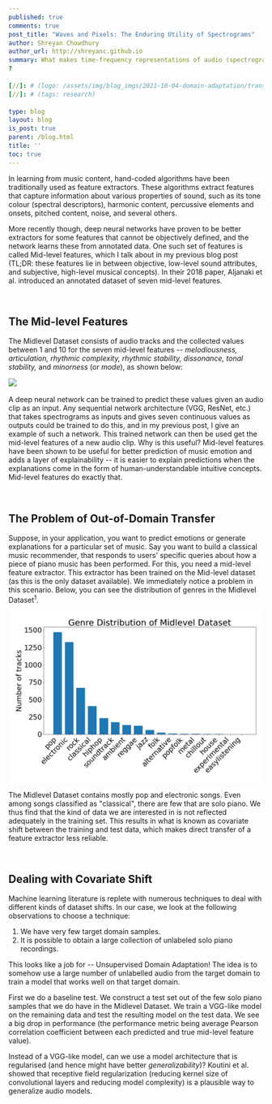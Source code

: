 ```yaml
---
published: true
comments: true
post_title: "Waves and Pixels: The Enduring Utility of Spectrograms"
author: Shreyan Chowdhury
author_url: http://shreyanc.github.io
summary: What makes time-frequency representations of audio (spectrograms) so useful for computer-based analysis and processing of sound? And can we do better?
?  

[//]: # (logo: /assets/img/blog_imgs/2021-10-04-domain-adaptation/transfer.png)
[//]: # (tags: research)

type: blog
layout: blog
is_post: true
parent: /blog.html
title: ''
toc: true
---
```


In learning from music content, hand-coded algorithms have been traditionally used as feature extractors. These algorithms extract features that capture information about various properties of sound, such as its tone colour (spectral descriptors), harmonic content, percussive elements and onsets, pitched content, noise, and several others. 

More recently though, deep neural networks have proven to be better extractors for some features that cannot be objectively defined, and the network learns these from annotated data. One such set of features is called Mid-level features, which I talk about in my previous blog post (TL;DR: these features lie in between objective, low-level sound attributes, and subjective, high-level musical concepts). In their 2018 paper, Aljanaki et al. introduced an annotated dataset of seven mid-level features.

<br>

## The Mid-level Features

The Midlevel Dataset consists of audio tracks and the collected values between 1 and 10 for the seven mid-level features -- _melodiousness, articulation, rhythmic complexity, rhythmic stability, dissonance, tonal stability,_ and _minorness_ (or _mode_), as shown below:

![](/assets/img/blog_imgs/2021-10-04-domain-adaptation/midlevel_dataset.png)

A deep neural network can be trained to predict these values given an audio clip as an input. Any sequential network architecture (VGG, ResNet, etc.) that takes spectrograms as inputs and gives seven continuous values as outputs could be trained to do this, and in my previous post, I give an example of such a network. This trained network can then be used get the mid-level features of a new audio clip. Why is this useful? Mid-level features have been shown to be useful for better prediction of music emotion and adds a layer of explainability -- it is easier to explain predictions when the explanations come in the form of human-understandable intuitive concepts. Mid-level features do exactly that. 

<br>

## The Problem of Out-of-Domain Transfer
Suppose, in your application, you want to predict emotions or generate explanations for a particular set of music. Say you want to build a classical music recommender, that responds to users' specific queries about how a piece of piano music has been performed. For this, you need a mid-level feature extractor. This extractor has been trained on the Mid-level dataset (as this is the only dataset available). We immediately notice a problem in this scenario.
Below, you can see the distribution of genres in the Midlevel Dataset<sup>1</sup>. 

![](/assets/img/blog_imgs/2021-10-04-domain-adaptation/midlevel_genres.png)

The Midlevel Dataset contains mostly pop and electronic songs. Even among songs classified as "classical", there are few that are solo piano. We thus find that the kind of data we are interested in is not reflected adequately in the training set. This results in what is known as covariate shift between the training and test data, which makes direct transfer of a feature extractor less reliable.

<br>

## Dealing with Covariate Shift

Machine learning literature is replete with numerous techniques to deal with different kinds of dataset shifts. In our case, we look at the following observations to choose a technique:

1. We have very few target domain samples.
2. It is possible to obtain a large collection of unlabeled solo piano recordings.

This looks like a job for -- Unsupervised Domain Adaptation! The idea is to somehow use a large number of unlabelled audio from the target domain to train a model that works well on that target domain.  

First we do a baseline test. We construct a test set out of the few solo piano samples that we do have in the Midlevel Dataset. We train a VGG-like model on the remaining data and test the resulting model on the test data. We see a big drop in performance (the performance metric being average Pearson correlation coefficient between each predicted and true mid-level feature value).

Instead of a VGG-like model, can we use a model architecture that is regularised (and hence might have better _generalizability_)? Koutini et al. showed that receptive field regularization (reducing kernel size of convolutional layers and reducing model complexity) is a plausible way to generalize audio models.




